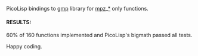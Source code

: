 PicoLisp bindings to [gmp](https://gmplib.org/) library for
[mpz_*](https://gmplib.org/manual/Integer-Functions) only functions.

#### RESULTS:
60% of 160 functions implemented and PicoLisp's bigmath passed all tests.

 

Happy coding.
